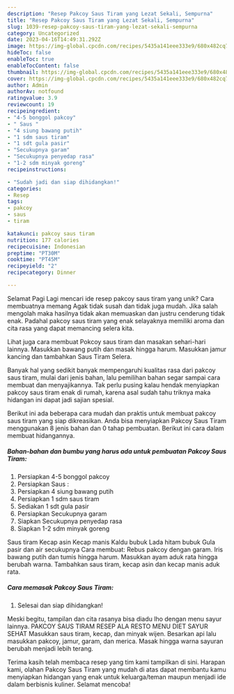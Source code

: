 ```yaml
---
description: "Resep Pakcoy Saus Tiram yang Lezat Sekali, Sempurna"
title: "Resep Pakcoy Saus Tiram yang Lezat Sekali, Sempurna"
slug: 1039-resep-pakcoy-saus-tiram-yang-lezat-sekali-sempurna
category: Uncategorized
date: 2023-04-16T14:49:31.292Z
image: https://img-global.cpcdn.com/recipes/5435a141eee333e9/680x482cq70/pakcoy-saus-tiram-foto-resep-utama.jpg
hideToc: false
enableToc: true
enableTocContent: false
thumbnail: https://img-global.cpcdn.com/recipes/5435a141eee333e9/680x482cq70/pakcoy-saus-tiram-foto-resep-utama.jpg
cover: https://img-global.cpcdn.com/recipes/5435a141eee333e9/680x482cq70/pakcoy-saus-tiram-foto-resep-utama.jpg
author: Admin
authorAv: notfound
ratingvalue: 3.9
reviewcount: 19
recipeingredient:
- "4-5 bonggol pakcoy"
- " Saus "
- "4 siung bawang putih"
- "1 sdm saus tiram"
- "1 sdt gula pasir"
- "Secukupnya garam"
- "Secukupnya penyedap rasa"
- "1-2 sdm minyak goreng"
recipeinstructions:

- "Sudah jadi dan siap dihidangkan!"
categories:
- Resep
tags:
- pakcoy
- saus
- tiram

katakunci: pakcoy saus tiram 
nutrition: 177 calories
recipecuisine: Indonesian
preptime: "PT30M"
cooktime: "PT45M"
recipeyield: "2"
recipecategory: Dinner

---
```



Selamat Pagi Lagi mencari ide resep pakcoy saus tiram yang unik? Cara membuatnya memang Agak tidak susah dan tidak juga mudah. Jika salah mengolah maka hasilnya tidak akan memuaskan dan justru cenderung tidak enak. Padahal pakcoy saus tiram yang enak selayaknya memiliki aroma dan cita rasa yang dapat memancing selera kita.


Lihat juga cara membuat Pokcoy saus tiram dan masakan sehari-hari lainnya. Masukkan bawang putih dan masak hingga harum. Masukkan jamur kancing dan tambahkan Saus Tiram Selera.

Banyak hal yang sedikit banyak mempengaruhi kualitas rasa dari pakcoy saus tiram, mulai dari jenis bahan, lalu pemilihan bahan segar sampai cara membuat dan menyajikannya. Tak perlu pusing kalau hendak menyiapkan pakcoy saus tiram enak di rumah, karena asal sudah tahu triknya maka hidangan ini dapat jadi sajian spesial.


Berikut ini ada beberapa cara mudah dan praktis untuk membuat pakcoy saus tiram yang siap dikreasikan. Anda bisa menyiapkan Pakcoy Saus Tiram menggunakan 8 jenis bahan dan 0 tahap pembuatan. Berikut ini cara dalam membuat hidangannya.

<!--inarticleads1-->

##### Bahan-bahan dan bumbu yang harus ada untuk pembuatan Pakcoy Saus Tiram:

1. Persiapkan 4-5 bonggol pakcoy
1. Persiapkan  Saus :
1. Persiapkan 4 siung bawang putih
1. Persiapkan 1 sdm saus tiram
1. Sediakan 1 sdt gula pasir
1. Persiapkan Secukupnya garam
1. Siapkan Secukupnya penyedap rasa
1. Siapkan 1-2 sdm minyak goreng


Saus tiram Kecap asin Kecap manis Kaldu bubuk Lada hitam bubuk Gula pasir dan air secukupnya Cara membuat: Rebus pakcoy dengan garam. Iris bawang putih dan tumis hingga harum. Masukkan ayam aduk rata hingga berubah warna. Tambahkan saus tiram, kecap asin dan kecap manis aduk rata. 

<!--inarticleads2-->

##### Cara memasak Pakcoy Saus Tiram:


1. Selesai dan siap dihidangkan!

Meski begitu, tampilan dan cita rasanya bisa diadu lho dengan menu sayur lainnya. PAKCOY SAUS TIRAM RESEP ALA RESTO MENU DIET SAYUR SEHAT Masukkan saus tiram, kecap, dan minyak wijen. Besarkan api lalu masukkan pakcoy, jamur, garam, dan merica. Masak hingga warna sayuran berubah menjadi lebih terang. 

Terima kasih telah membaca resep yang tim kami tampilkan di sini. Harapan kami, olahan Pakcoy Saus Tiram yang mudah di atas dapat membantu kamu menyiapkan hidangan yang enak untuk keluarga/teman maupun menjadi ide dalam berbisnis kuliner. Selamat mencoba!
